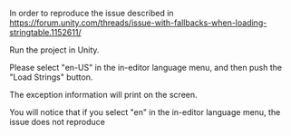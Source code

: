 In order to reproduce the issue described in https://forum.unity.com/threads/issue-with-fallbacks-when-loading-stringtable.1152611/

Run the project in Unity.

Please select "en-US" in the in-editor language menu, and then push the "Load Strings" button.

The exception information will print on the screen.

You will notice that if you select "en" in the in-editor language menu, the issue does not reproduce
